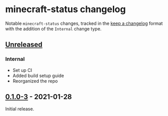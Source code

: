 # minecraft-status changelog

Notable `minecraft-status` changes, tracked in the [keep a changelog](https://keepachangelog.com/en/1.0.0/) format with the addition of the `Internal` change type.

## [Unreleased]

### Internal

* Set up CI
* Added build setup guide
* Reorganized the repo

## [0.1.0-3] - 2021-01-28

Initial release.

[Unreleased]: https://github.com/Cldfire/minecraft-status/compare/v0.0.1-3...HEAD
[0.1.0-3]: https://github.com/Cldfire/minecraft-status/releases/tag/v0.0.1-3
